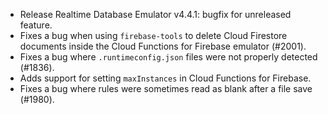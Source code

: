 * Release Realtime Database Emulator v4.4.1: bugfix for unreleased feature.
* Fixes a bug when using `firebase-tools` to delete Cloud Firestore documents inside the Cloud Functions for Firebase emulator (#2001).
* Fixes a bug where `.runtimeconfig.json` files were not properly detected (#1836).
* Adds support for setting `maxInstances` in Cloud Functions for Firebase.
* Fixes a bug where rules were sometimes read as blank after a file save (#1980).
